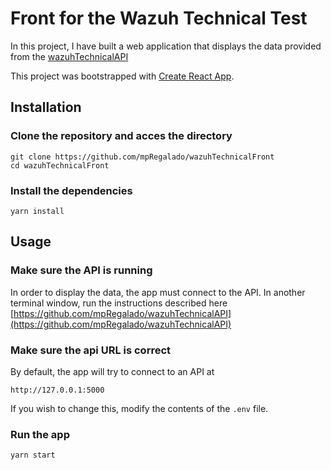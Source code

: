 # Front for the Wazuh Technical Test
In this project, I have built a web application that displays the data provided from the [wazuhTechnicalAPI](https://github.com/mpRegalado/wazuhTechnicalAPI)

This project was bootstrapped with [Create React App](https://github.com/facebook/create-react-app).

## Installation

### Clone the repository and acces the directory
```
git clone https://github.com/mpRegalado/wazuhTechnicalFront
cd wazuhTechnicalFront
```

### Install the dependencies
```
yarn install
```
## Usage

### Make sure the API is running
In order to display the data, the app must connect to the API.
In another terminal window, run the instructions described here
[https://github.com/mpRegalado/wazuhTechnicalAPI](https://github.com/mpRegalado/wazuhTechnicalAPI)

### Make sure the api URL is correct
By default, the app will try to connect to an API at
```
http://127.0.0.1:5000
```
If you wish to change this, modify the contents of the `.env` file.
### Run the app
```
yarn start
```